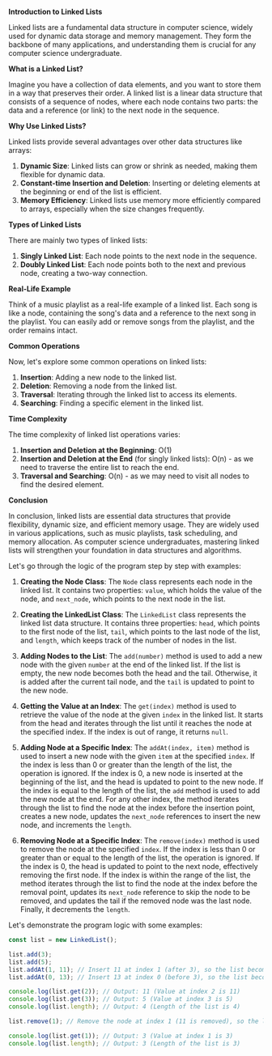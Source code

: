 **Introduction to Linked Lists**

Linked lists are a fundamental data structure in computer science, widely used for dynamic data storage and memory management. They form the backbone of many applications, and understanding them is crucial for any computer science undergraduate.

**What is a Linked List?**

Imagine you have a collection of data elements, and you want to store them in a way that preserves their order. A linked list is a linear data structure that consists of a sequence of nodes, where each node contains two parts: the data and a reference (or link) to the next node in the sequence.

**Why Use Linked Lists?**

Linked lists provide several advantages over other data structures like arrays:
1. **Dynamic Size**: Linked lists can grow or shrink as needed, making them flexible for dynamic data.
2. **Constant-time Insertion and Deletion**: Inserting or deleting elements at the beginning or end of the list is efficient.
3. **Memory Efficiency**: Linked lists use memory more efficiently compared to arrays, especially when the size changes frequently.

**Types of Linked Lists**

There are mainly two types of linked lists:
1. **Singly Linked List**: Each node points to the next node in the sequence.
2. **Doubly Linked List**: Each node points both to the next and previous node, creating a two-way connection.

**Real-Life Example**

Think of a music playlist as a real-life example of a linked list. Each song is like a node, containing the song's data and a reference to the next song in the playlist. You can easily add or remove songs from the playlist, and the order remains intact.

**Common Operations**

Now, let's explore some common operations on linked lists:

1. **Insertion**: Adding a new node to the linked list.
2. **Deletion**: Removing a node from the linked list.
3. **Traversal**: Iterating through the linked list to access its elements.
4. **Searching**: Finding a specific element in the linked list.

**Time Complexity**

The time complexity of linked list operations varies:
1. **Insertion and Deletion at the Beginning**: O(1)
2. **Insertion and Deletion at the End** (for singly linked lists): O(n) - as we need to traverse the entire list to reach the end.
3. **Traversal and Searching**: O(n) - as we may need to visit all nodes to find the desired element.

**Conclusion**

In conclusion, linked lists are essential data structures that provide flexibility, dynamic size, and efficient memory usage. They are widely used in various applications, such as music playlists, task scheduling, and memory allocation. As computer science undergraduates, mastering linked lists will strengthen your foundation in data structures and algorithms.

Let's go through the logic of the program step by step with examples:

1. **Creating the Node Class**: The `Node` class represents each node in the linked list. It contains two properties: `value`, which holds the value of the node, and `next_node`, which points to the next node in the list.

2. **Creating the LinkedList Class**: The `LinkedList` class represents the linked list data structure. It contains three properties: `head`, which points to the first node of the list, `tail`, which points to the last node of the list, and `length`, which keeps track of the number of nodes in the list.

3. **Adding Nodes to the List**: The `add(number)` method is used to add a new node with the given `number` at the end of the linked list. If the list is empty, the new node becomes both the head and the tail. Otherwise, it is added after the current tail node, and the `tail` is updated to point to the new node.

4. **Getting the Value at an Index**: The `get(index)` method is used to retrieve the value of the node at the given `index` in the linked list. It starts from the head and iterates through the list until it reaches the node at the specified index. If the index is out of range, it returns `null`.

5. **Adding Node at a Specific Index**: The `addAt(index, item)` method is used to insert a new node with the given `item` at the specified `index`. If the index is less than 0 or greater than the length of the list, the operation is ignored. If the index is 0, a new node is inserted at the beginning of the list, and the head is updated to point to the new node. If the index is equal to the length of the list, the `add` method is used to add the new node at the end. For any other index, the method iterates through the list to find the node at the index before the insertion point, creates a new node, updates the `next_node` references to insert the new node, and increments the `length`.

6. **Removing Node at a Specific Index**: The `remove(index)` method is used to remove the node at the specified `index`. If the index is less than 0 or greater than or equal to the length of the list, the operation is ignored. If the index is 0, the head is updated to point to the next node, effectively removing the first node. If the index is within the range of the list, the method iterates through the list to find the node at the index before the removal point, updates its `next_node` reference to skip the node to be removed, and updates the tail if the removed node was the last node. Finally, it decrements the `length`.

Let's demonstrate the program logic with some examples:

```javascript
const list = new LinkedList();

list.add(3);
list.add(5);
list.addAt(1, 11); // Insert 11 at index 1 (after 3), so the list becomes: 3 -> 11 -> 5
list.addAt(0, 13); // Insert 13 at index 0 (before 3), so the list becomes: 13 -> 3 -> 11 -> 5

console.log(list.get(2)); // Output: 11 (Value at index 2 is 11)
console.log(list.get(3)); // Output: 5 (Value at index 3 is 5)
console.log(list.length); // Output: 4 (Length of the list is 4)

list.remove(1); // Remove the node at index 1 (11 is removed), so the list becomes: 13 -> 3 -> 5

console.log(list.get(1)); // Output: 3 (Value at index 1 is 3)
console.log(list.length); // Output: 3 (Length of the list is 3)
```
